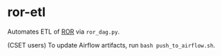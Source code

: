 # ror-etl
Automates ETL of [ROR](https://ror.org) via `ror_dag.py`.

(CSET users) To update Airflow artifacts, run `bash push_to_airflow.sh`.
